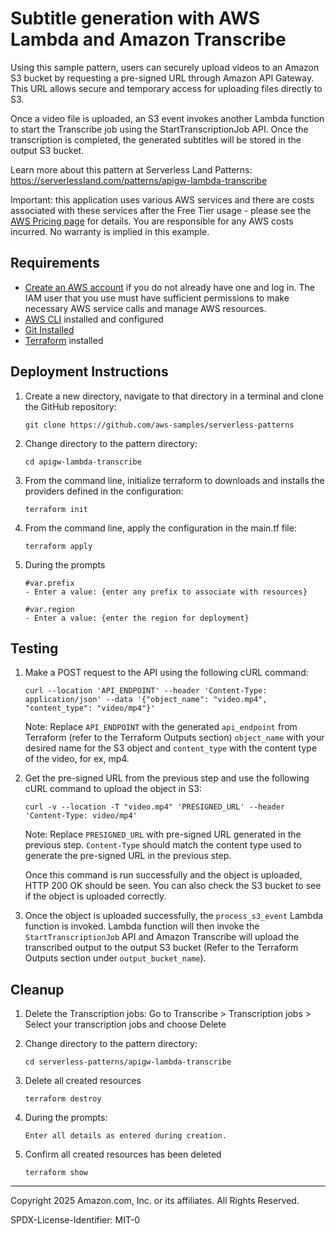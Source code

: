 # Subtitle generation with AWS Lambda and Amazon Transcribe

Using this sample pattern, users can securely upload videos to an Amazon S3 bucket by requesting a pre-signed URL through Amazon API Gateway.  This URL allows secure and temporary access for uploading files directly to S3.

Once a video file is uploaded, an S3 event invokes another Lambda function to start the Transcribe job using the StartTranscriptionJob API. Once the transcription is completed, the generated subtitles will be stored in the output S3 bucket.

Learn more about this pattern at Serverless Land Patterns: https://serverlessland.com/patterns/apigw-lambda-transcribe

Important: this application uses various AWS services and there are costs associated with these services after the Free Tier usage - please see the [AWS Pricing page](https://aws.amazon.com/pricing/) for details. You are responsible for any AWS costs incurred. No warranty is implied in this example.

## Requirements

* [Create an AWS account](https://portal.aws.amazon.com/gp/aws/developer/registration/index.html) if you do not already have one and log in. The IAM user that you use must have sufficient permissions to make necessary AWS service calls and manage AWS resources.
* [AWS CLI](https://docs.aws.amazon.com/cli/latest/userguide/install-cliv2.html) installed and configured
* [Git Installed](https://git-scm.com/book/en/v2/Getting-Started-Installing-Git)
* [Terraform](https://learn.hashicorp.cxom/tutorials/terraform/install-cli?in=terraform/aws-get-started) installed

## Deployment Instructions

1. Create a new directory, navigate to that directory in a terminal and clone the GitHub repository:
    ``` 
    git clone https://github.com/aws-samples/serverless-patterns
    ```
1. Change directory to the pattern directory:
    ```
    cd apigw-lambda-transcribe
    ```
1. From the command line, initialize terraform to downloads and installs the providers defined in the configuration:
    ```
    terraform init
    ```
1. From the command line, apply the configuration in the main.tf file:
    ```
    terraform apply
    ```
1. During the prompts
    ```
    #var.prefix
    - Enter a value: {enter any prefix to associate with resources}

    #var.region
    - Enter a value: {enter the region for deployment}
    ```
    
## Testing

1. Make a POST request to the API using the following cURL command:

    ```
    curl --location 'API_ENDPOINT' --header 'Content-Type: application/json' --data '{"object_name": "video.mp4", "content_type": "video/mp4"}'
    ```

    Note: Replace `API_ENDPOINT` with the generated `api_endpoint` from Terraform (refer to the Terraform Outputs section) `object_name` with your desired name for the S3 object and `content_type` with the content type of the video, for ex, mp4.

1. Get the pre-signed URL from the previous step and use the following cURL command to upload the object in S3:

    ```
    curl -v --location -T "video.mp4" 'PRESIGNED_URL' --header 'Content-Type: video/mp4'
    ```

    Note: Replace `PRESIGNED_URL` with pre-signed URL generated in the previous step. `Content-Type` should match the content type used to generate the pre-signed URL in the previous step. 

    Once this command is run successfully and the object is uploaded, HTTP 200 OK should be seen. You can also check the S3 bucket to see if the object is uploaded correctly.

1. Once the object is uploaded successfully, the `process_s3_event` Lambda function is invoked. Lambda function will then invoke the `StartTranscriptionJob` API and Amazon Transcribe will upload the transcribed output to the output S3 bucket (Refer to the Terraform Outputs section under `output_bucket_name`).

## Cleanup
 
1. Delete the Transcription jobs:
    Go to Transcribe > Transcription jobs > Select your transcription jobs and choose Delete

1. Change directory to the pattern directory:
    ```
    cd serverless-patterns/apigw-lambda-transcribe
    ```

1. Delete all created resources
    ```
    terraform destroy
    ```
    
1. During the prompts:
    ```
    Enter all details as entered during creation.
    ```

1. Confirm all created resources has been deleted
    ```
    terraform show
    ```
----
Copyright 2025 Amazon.com, Inc. or its affiliates. All Rights Reserved.

SPDX-License-Identifier: MIT-0